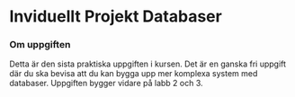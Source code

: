 # Inviduellt Projekt Databaser

### Om uppgiften

Detta är den sista praktiska uppgiften i kursen. Det är en ganska fri uppgift där du ska bevisa att du kan bygga upp mer komplexa system med databaser. Uppgiften bygger vidare på labb 2 och 3.
